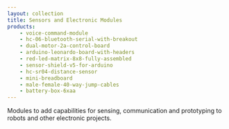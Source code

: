 ```yaml
---
layout: collection
title: Sensors and Electronic Modules
products:
    - voice-command-module
    - hc-06-bluetooth-serial-with-breakout
    - dual-motor-2a-control-board
    - arduino-leonardo-board-with-headers
    - red-led-matrix-8x8-fully-assembled
    - sensor-shield-v5-for-arduino
    - hc-sr04-distance-sensor
    - mini-breadboard
    - male-female-40-way-jump-cables
    - battery-box-6xaa
---
```

Modules to add capabilities for sensing, communication and prototyping to robots and other electronic projects.

